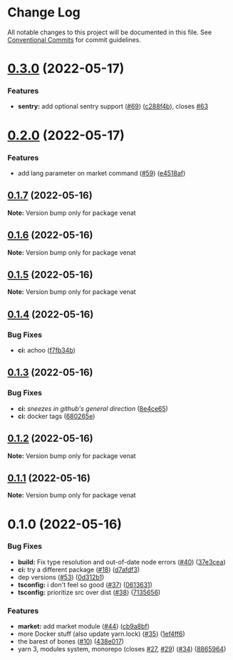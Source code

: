 # Change Log

All notable changes to this project will be documented in this file.
See [Conventional Commits](https://conventionalcommits.org) for commit guidelines.

# [0.3.0](https://github.com/the-convocation/venat/compare/v0.2.0...v0.3.0) (2022-05-17)

### Features

* **sentry:** add optional sentry support ([#69](https://github.com/the-convocation/venat/issues/69)) ([c288f4b](https://github.com/the-convocation/venat/commit/c288f4bd8e916835ff2efdf8ac9e9ea2717bb538)), closes [#63](https://github.com/the-convocation/venat/issues/63)

# [0.2.0](https://github.com/the-convocation/venat/compare/v0.1.7...v0.2.0) (2022-05-17)

### Features

* add lang parameter on market command ([#59](https://github.com/the-convocation/venat/issues/59)) ([e4518af](https://github.com/the-convocation/venat/commit/e4518afc1a11a4e081dcfed47aecbc8d060c0d03))

## [0.1.7](https://github.com/the-convocation/venat/compare/v0.1.6...v0.1.7) (2022-05-16)

**Note:** Version bump only for package venat

## [0.1.6](https://github.com/the-convocation/venat/compare/v0.1.5...v0.1.6) (2022-05-16)

**Note:** Version bump only for package venat

## [0.1.5](https://github.com/the-convocation/venat/compare/v0.1.4...v0.1.5) (2022-05-16)

**Note:** Version bump only for package venat

## [0.1.4](https://github.com/the-convocation/venat/compare/v0.1.3...v0.1.4) (2022-05-16)

### Bug Fixes

* **ci:** achoo ([f7fb34b](https://github.com/the-convocation/venat/commit/f7fb34b64e104d68b82243755f129c251250a4f6))

## [0.1.3](https://github.com/the-convocation/venat/compare/v0.1.2...v0.1.3) (2022-05-16)

### Bug Fixes

* **ci:** *sneezes in github's general direction* ([8e4ce65](https://github.com/the-convocation/venat/commit/8e4ce65174823b267ce529d836175c4dd8e27ccd))
* **ci:** docker tags ([680265e](https://github.com/the-convocation/venat/commit/680265ef296caab0a52422ff4d879722fce487d0))

## [0.1.2](https://github.com/the-convocation/venat/compare/v0.1.1...v0.1.2) (2022-05-16)

**Note:** Version bump only for package venat

## [0.1.1](https://github.com/the-convocation/venat/compare/v0.1.0...v0.1.1) (2022-05-16)

**Note:** Version bump only for package venat

# 0.1.0 (2022-05-16)

### Bug Fixes

* **build:** Fix type resolution and out-of-date node errors ([#40](https://github.com/the-convocation/venat/issues/40)) ([37e3cea](https://github.com/the-convocation/venat/commit/37e3ceab5e9759b7cd741e84c126e083f26f71b2))
* **ci:** try a different package ([#18](https://github.com/the-convocation/venat/issues/18)) ([d7afdf3](https://github.com/the-convocation/venat/commit/d7afdf3d312e1aca1f14bce9d8be7ed96ea646b2))
* dep versions ([#53](https://github.com/the-convocation/venat/issues/53)) ([0d312b1](https://github.com/the-convocation/venat/commit/0d312b1b630d496e1a12d47614a52fde6ea3fd58))
* **tsconfig:** i don't feel so good ([#37](https://github.com/the-convocation/venat/issues/37)) ([0613631](https://github.com/the-convocation/venat/commit/061363172d8df66d236af89d38021ff5c62d3500))
* **tsconfig:** prioritize src over dist ([#38](https://github.com/the-convocation/venat/issues/38)) ([7135656](https://github.com/the-convocation/venat/commit/713565642c4d65eccea46b5aac0d041c6ffc25be))

### Features

* **market:** add market module ([#44](https://github.com/the-convocation/venat/issues/44)) ([cb9a8bf](https://github.com/the-convocation/venat/commit/cb9a8bfb811fe4961dd2ed7b660d276d932154f7))
* more Docker stuff (also update yarn.lock) ([#35](https://github.com/the-convocation/venat/issues/35)) ([1ef4ff6](https://github.com/the-convocation/venat/commit/1ef4ff695212cad6057747928eac9cc9ad013323))
* the barest of bones ([#10](https://github.com/the-convocation/venat/issues/10)) ([438e017](https://github.com/the-convocation/venat/commit/438e017d8d0605be23281f08d9cbf307b0e7ba02))
* yarn 3, modules system, monorepo (closes [#27](https://github.com/the-convocation/venat/issues/27), [#29](https://github.com/the-convocation/venat/issues/29)) ([#34](https://github.com/the-convocation/venat/issues/34)) ([8865964](https://github.com/the-convocation/venat/commit/8865964de191c3f7b251f6dc5626ecf644bb5ae7))
